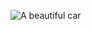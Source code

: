 ![A beautiful car](https://cdn.classicdigest.com/live/carimg/163701_163800/163737_b_458148c7050fe320.jpg)
